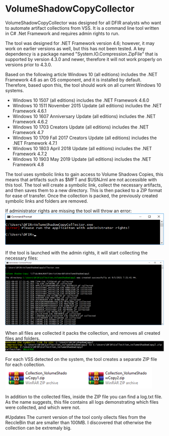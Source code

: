 # VolumeShadowCopyCollector

VolumeShadowCopyCollector was designed for all DFIR analysts who want to automate artifact collections from VSS. It is a command line tool written in C# .Net Framework and requires admin rights to run.

The tool was designed for .NET Framework version 4.6; however, it may work on earlier versions as well, but this has not been tested. A key dependency is a package named "System.IO.Compression.ZipFile" that is supported by version 4.3.0 and newer, therefore it will not work properly on versions prior to 4.3.0.

Based on the following article Windows 10 (all editions) includes the .NET Framework 4.6 as an OS component, and it is installed by default. Therefore, based upon this, the tool should work on all current Windows 10 systems.

- Windows 10 1507 (all editions) includes the .NET Framework 4.6.0
- Windows 10 1511 November 2015 Update (all editions) includes the .NET Framework 4.6.1
- Windows 10 1607 Anniversary Update (all editions) includes the .NET Framework 4.6.2
- Windows 10 1703 Creators Update (all editions) includes the .NET Framework 4.7
- Windows 10 1709 Fall 2017 Creators Update (all editions) includes the .NET Framework 4.7.1
- Windows 10 1803 April 2018 Update (all editions) includes the .NET Framework 4.7.2
- Windows 10 1903 May 2019 Update (all editions) includes the .NET Framework 4.8

The tool uses symbolic links to gain access to Volume Shadows Copies, this means that artifacts such as $MFT and $USNJrnl are not accessible with this tool. The tool will create a symbolic link, collect the necessary artifacts, and then saves them to a new directory. This is then packed to a ZIP format for ease of transfer. Once the collection is packed, the previously created symbolic links and folders are removed.

If administrator rights are missing the tool will throw an error:
![alt text](https://github.com/gajos112/VolumeShadowCopyCollector/blob/main/Images/Error.png?raw=true)

If the tool is launched with the admin rights, it will start collecting the necessary files:
![alt text](https://github.com/gajos112/VolumeShadowCopyCollector/blob/main/Images/Admin_rights_1.png?raw=true)
  
When all files are collected it packs the collection, and removes all created files and folders.
![alt text](https://github.com/gajos112/VolumeShadowCopyCollector/blob/main/Images/Admin_rights_2.png?raw=true)

For each VSS detected on the system, the tool creates a separate ZIP file for each collection.
![alt text](https://github.com/gajos112/VolumeShadowCopyCollector/blob/main/Images/Collections.PNG?raw=true)

In addition to the collected files, inside the ZIP file you can find a log.txt file. As the name suggests, this file contains all logs demonstrating which files were collected, and which were not.

#Updates
The current version of the tool conly ollects files from the ReccleBin that are smaller than 100MB. I discovered that otherwise the collection can be extremaly big. 
